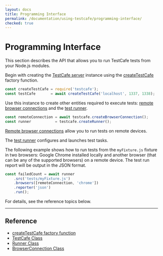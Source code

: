 ```yaml
---
layout: docs
title: Programming Interface
permalink: /documentation/using-testcafe/programming-interface/
checked: true
---
```

# Programming Interface

This section describes the API that allows you to run TestCafe tests from your Node.js modules.

Begin with creating the [TestCafe server](testcafe.md) instance using
the [createTestCafe](createtestcafe.md) factory function.

```js
const createTestCafe = require('testcafe');
const testCafe       = await createTestCafe('localhost', 1337, 1338);
```

Use this instance to create other entities required to execute tests:
[remote browser connections](browserconnection.md)
and the [test runner](runner.md).

```js
const remoteConnection = await testcafe.createBrowserConnection();
const runner           = testcafe.createRunner();
```

[Remote browser connections](browserconnection.md) allow you to run tests on remote devices.

The [test runner](runner.md) configures and launches test tasks.

The following example shows how to run tests from the `myFixture.js` fixture in two browsers:
Google Chrome installed locally and another browser (that can be any of the supported browsers) on a remote device.
The test run report will be output in the JSON format.

```js
const failedCount = await runner
    .src('tests/myFixture.js')
    .browsers([remoteConnection, 'chrome'])
    .reporter('json')
    .run();
```

For details, see the reference topics below.

----

## Reference

* [createTestCafe factory function](createtestcafe.md)
* [TestCafe Class](testcafe.md)
* [Runner Class](runner.md)
* [BrowserConnection Class](browserconnection.md)